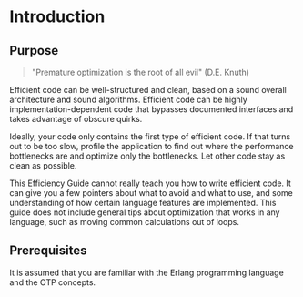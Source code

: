 <!--
%CopyrightBegin%

SPDX-License-Identifier: Apache-2.0

Copyright Ericsson AB 2023-2024. All Rights Reserved.

Licensed under the Apache License, Version 2.0 (the "License");
you may not use this file except in compliance with the License.
You may obtain a copy of the License at

    http://www.apache.org/licenses/LICENSE-2.0

Unless required by applicable law or agreed to in writing, software
distributed under the License is distributed on an "AS IS" BASIS,
WITHOUT WARRANTIES OR CONDITIONS OF ANY KIND, either express or implied.
See the License for the specific language governing permissions and
limitations under the License.

%CopyrightEnd%
-->
# Introduction

## Purpose

> "Premature optimization is the root of all evil" (D.E. Knuth)

Efficient code can be well-structured and clean, based on a sound
overall architecture and sound algorithms. Efficient code can be
highly implementation-dependent code that bypasses documented
interfaces and takes advantage of obscure quirks.

Ideally, your code only contains the first type of efficient code. If that turns
out to be too slow, profile the application to find out where the performance
bottlenecks are and optimize only the bottlenecks. Let other code stay as clean
as possible.

This Efficiency Guide cannot really teach you how to write efficient code. It
can give you a few pointers about what to avoid and what to use, and some
understanding of how certain language features are implemented. This guide does
not include general tips about optimization that works in any language, such as
moving common calculations out of loops.

## Prerequisites

It is assumed that you are familiar with the Erlang programming language and the
OTP concepts.
